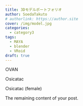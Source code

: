 ```yaml
---
title: 3Dモデルポートフォリオ
author: SoedaTakuto
# authorlink: https://author.site
cover: /img/model.jpg
categories:
  - category3
tags:
  - MAYA
  - blender
  - VRoid
draft: true
---
```


○VAN

○sicatac

○sicatac (female)

<!--more-->

The remaining content of your post.
